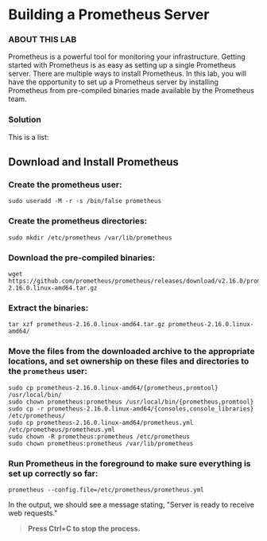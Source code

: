 # Building a Prometheus Server

### ABOUT THIS LAB
Prometheus is a powerful tool for monitoring your infrastructure. Getting started with Prometheus is as easy as setting up a single Prometheus server. There are multiple ways to install Prometheus. In this lab, you will have the opportunity to set up a Prometheus server by installing Prometheus from pre-compiled binaries made available by the Prometheus team.

### Solution
This is a list:

## Download and Install Prometheus

### Create the prometheus user:
```shell
sudo useradd -M -r -s /bin/false prometheus
```

### Create the prometheus directories:
```shell
sudo mkdir /etc/prometheus /var/lib/prometheus
```

### Download the pre-compiled binaries:
```shell
wget https://github.com/prometheus/prometheus/releases/download/v2.16.0/prometheus-2.16.0.linux-amd64.tar.gz
```

### Extract the binaries:
```shell
tar xzf prometheus-2.16.0.linux-amd64.tar.gz prometheus-2.16.0.linux-amd64/
```

### Move the files from the downloaded archive to the appropriate locations, and set ownership on these files and directories to the `prometheus` user:
```shell
sudo cp prometheus-2.16.0.linux-amd64/{prometheus,promtool} /usr/local/bin/
sudo chown prometheus:prometheus /usr/local/bin/{prometheus,promtool}
sudo cp -r prometheus-2.16.0.linux-amd64/{consoles,console_libraries} /etc/prometheus/
sudo cp prometheus-2.16.0.linux-amd64/prometheus.yml /etc/prometheus/prometheus.yml
sudo chown -R prometheus:prometheus /etc/prometheus
sudo chown prometheus:prometheus /var/lib/prometheus
```

### Run Prometheus in the foreground to make sure everything is set up correctly so far:
```shell
prometheus --config.file=/etc/prometheus/prometheus.yml
```

 In the output, we should see a message stating, "Server is ready to receive web requests."
> **Press Ctrl+C to stop the process.**


